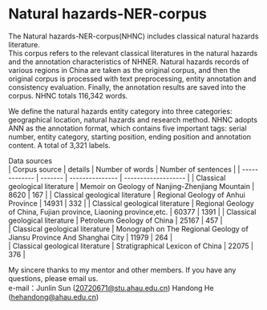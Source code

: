 # Natural hazards-NER-corpus

The Natural hazards-NER-corpus(NHNC) includes classical natural hazards literature.  
This corpus refers to the relevant classical literatures in the natural hazards and the annotation characteristics of NHNER. Natural hazards records of various regions in China are taken as the original corpus, and then the original corpus is processed with text preprocessing, entity annotation and consistency evaluation. Finally, the annotation results are saved into the corpus. NHNC totals 116,342 words.  
  
We define the natural hazards entity category into three categories: geographical location, natural hazards and research method.
NHNC adopts ANN as the annotation format, which contains five important tags: serial number, entity category, starting position, ending position and annotation content. A total of 3,321 labels.
  
Data sources  
| Corpus source | details |	Number of words	| Number of sentences |
| ------------- | ------- | --------------- | ------------------- |
| Classical geological literature | Memoir on Geology of Nanjing-Zhenjiang Mountain |	8620	| 167 |
| Classical geological literature | Regional Geology of Anhui Province |	14931	| 332 |
| Classical geological literature | Regional Geology of China, Fujian province, Liaoning province,etc. |	60377	| 1391 |
| Classical geological literature | Petroleum Geology of China | 25167	| 457 |   
| Classical geological literature | Monograph on The Regional Geology of Jiansu Province And Shanghai City |	11979	| 264 |  
| Classical geological literature | Stratigraphical Lexicon of China |	22075	| 376 |  
  
My sincere thanks to my mentor and other members. If you have any questions, please email us.   
e-mail：Junlin Sun (20720671@stu.ahau.edu.cn)
        Handong He (hehandong@ahau.edu.cn)
      
